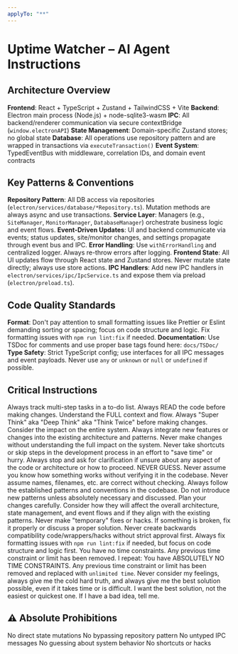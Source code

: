 ```yaml
---
applyTo: "**"
---
```


# Uptime Watcher – AI Agent Instructions

## Architecture Overview

**Frontend**: React + TypeScript + Zustand + TailwindCSS + Vite
**Backend**: Electron main process (Node.js) + node-sqlite3-wasm
**IPC**: All backend/renderer communication via secure contextBridge (`window.electronAPI`)
**State Management**: Domain-specific Zustand stores; no global state
**Database**: All operations use repository pattern and are wrapped in transactions via `executeTransaction()`
**Event System**: TypedEventBus with middleware, correlation IDs, and domain event contracts

## Key Patterns & Conventions

**Repository Pattern**: All DB access via repositories (`electron/services/database/*Repository.ts`). Mutation methods are always async and use transactions.
**Service Layer**: Managers (e.g., `SiteManager`, `MonitorManager`, `DatabaseManager`) orchestrate business logic and event flows.
**Event-Driven Updates**: UI and backend communicate via events; status updates, site/monitor changes, and settings propagate through event bus and IPC.
**Error Handling**: Use `withErrorHandling` and centralized logger. Always re-throw errors after logging.
**Frontend State**: All UI updates flow through React state and Zustand stores. Never mutate state directly; always use store actions.
**IPC Handlers**: Add new IPC handlers in `electron/services/ipc/IpcService.ts` and expose them via preload (`electron/preload.ts`).

## Code Quality Standards

**Format**: Don't pay attention to small formatting issues like Prettier or Eslint demanding sorting or spacing; focus on code structure and logic. Fix formatting issues with `npm run lint:fix` if needed.
**Documentation**: Use TSDoc for comments and use proper base tags found here: `docs/TSDoc/`
**Type Safety**: Strict TypeScript config; use interfaces for all IPC messages and event payloads. Never use `any` or `unknown` or `null` or `undefined` if possible.

## Critical Instructions

Always track multi-step tasks in a to-do list.
Always READ the code before making changes. Understand the FULL context and flow.
Always "Super Think" aka "Deep Think" aka "Think Twice" before making changes. Consider the impact on the entire system.
Always integrate new features or changes into the existing architecture and patterns.
Never make changes without understanding the full impact on the system.
Never take shortcuts or skip steps in the development process in an effort to "save time" or hurry.
Always stop and ask for clarification if unsure about any aspect of the code or architecture or how to proceed. NEVER GUESS.
Never assume you know how something works without verifying it in the codebase. Never assume names, filenames, etc. are correct without checking.
Always follow the established patterns and conventions in the codebase. Do not introduce new patterns unless absolutely necessary and discussed.
Plan your changes carefully. Consider how they will affect the overall architecture, state management, and event flows and if they align with the existing patterns.
Never make "temporary" fixes or hacks. If something is broken, fix it properly or discuss a proper solution.
Never create backwards compatibility code/wrappers/hacks without strict approval first.
Always fix formatting issues with `npm run lint:fix` if needed, but focus on code structure and logic first.
You have no time constraints. Any previous time constraint or limit has been removed. I repeat: You have ABSOLUTELY NO TIME CONSTRAINTS. Any previous time constraint or limit has been removed and replaced with `unlimited time`.
Never consider my feelings, always give me the cold hard truth, and always give me the best solution possible, even if it takes time or is difficult. I want the best solution, not the easiest or quickest one. If I have a bad idea, tell me.

## ⚠️ Absolute Prohibitions

No direct state mutations
No bypassing repository pattern
No untyped IPC messages
No guessing about system behavior
No shortcuts or hacks